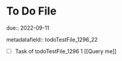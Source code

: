 # To Do File

due:: 2022-09-11

metadatafield:: todoTestFile_1296_22

- [ ] Task of todoTestFile_1296 1 [[Query me]]
